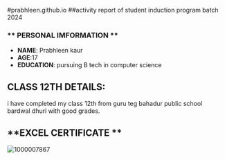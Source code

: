 #prabhleen.github.io
##activity report of student induction program batch 2024
### ** PERSONAL IMFORMATION **
- **NAME**: Prabhleen kaur 
- **AGE**:17
- **EDUCATION**: pursuing B tech in computer science

## **CLASS 12TH DETAILS**:
i have completed my class 12th from guru teg bahadur public school bardwal dhuri with good grades.
## **EXCEL CERTIFICATE **
![1000007867](https://github.com/user-attachments/assets/71767f30-996e-443b-8e87-ca7f6675a716)

